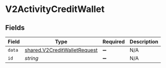 # V2ActivityCreditWallet


## Fields

| Field                                                                               | Type                                                                                | Required                                                                            | Description                                                                         |
| ----------------------------------------------------------------------------------- | ----------------------------------------------------------------------------------- | ----------------------------------------------------------------------------------- | ----------------------------------------------------------------------------------- |
| `data`                                                                              | [shared.V2CreditWalletRequest](../../../sdk/models/shared/v2creditwalletrequest.md) | :heavy_minus_sign:                                                                  | N/A                                                                                 |
| `id`                                                                                | *string*                                                                            | :heavy_minus_sign:                                                                  | N/A                                                                                 |
